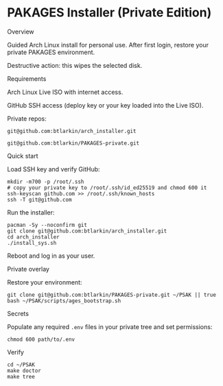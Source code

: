 # PAKAGES Installer (Private Edition)

Overview

Guided Arch Linux install for personal use. After first login, restore your private PAKAGES environment.

Destructive action: this wipes the selected disk.

Requirements

Arch Linux Live ISO with internet access.

GitHub SSH access (deploy key or your key loaded into the Live ISO).

Private repos:

`git@github.com:btlarkin/arch_installer.git`

`git@github.com:btlarkin/PAKAGES-private.git`

Quick start

Load SSH key and verify GitHub:

```
mkdir -m700 -p /root/.ssh
# copy your private key to /root/.ssh/id_ed25519 and chmod 600 it
ssh-keyscan github.com >> /root/.ssh/known_hosts
ssh -T git@github.com
```

Run the installer:

```
pacman -Sy --noconfirm git
git clone git@github.com:btlarkin/arch_installer.git
cd arch_installer
./install_sys.sh
```

Reboot and log in as your user.

Private overlay

Restore your environment:
```
git clone git@github.com:btlarkin/PAKAGES-private.git ~/PSAK || true
bash ~/PSAK/scripts/ages_bootstrap.sh
```
Secrets

Populate any required `.env` files in your private tree and set permissions:

`chmod 600 path/to/.env`

Verify

```
cd ~/PSAK
make doctor
make tree
```

